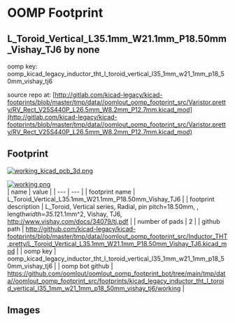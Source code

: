# OOMP Footprint  
## L_Toroid_Vertical_L35.1mm_W21.1mm_P18.50mm_Vishay_TJ6  by none  
  
oomp key: oomp_kicad_legacy_inductor_tht_l_toroid_vertical_l35_1mm_w21_1mm_p18_50mm_vishay_tj6  
  
source repo at: [http://gitlab.com/kicad-legacy/kicad-footprints/blob/master/tmp/data//oomlout_oomp_footprint_src/Varistor.pretty/RV_Rect_V25S440P_L26.5mm_W8.2mm_P12.7mm.kicad_mod](http://gitlab.com/kicad-legacy/kicad-footprints/blob/master/tmp/data//oomlout_oomp_footprint_src/Varistor.pretty/RV_Rect_V25S440P_L26.5mm_W8.2mm_P12.7mm.kicad_mod)  
## Footprint  
  
[![working_kicad_pcb_3d.png](working_kicad_pcb_3d_600.png)](working_kicad_pcb_3d.png)  
  
[![working.png](working_600.png)](working.png)  
| name | value | 
| --- | --- | 
| footprint name | L_Toroid_Vertical_L35.1mm_W21.1mm_P18.50mm_Vishay_TJ6 | 
| footprint description | L_Toroid, Vertical series, Radial, pin pitch=18.50mm, , length*width=35.1*21.1mm^2, Vishay, TJ6, http://www.vishay.com/docs/34079/tj.pdf | 
| number of pads | 2 | 
| github path | http://github.com/kicad-legacy/kicad-footprints/blob/master/tmp/data//oomlout_oomp_footprint_src/Inductor_THT.pretty/L_Toroid_Vertical_L35.1mm_W21.1mm_P18.50mm_Vishay_TJ6.kicad_mod | 
| oomp key | oomp_kicad_legacy_inductor_tht_l_toroid_vertical_l35_1mm_w21_1mm_p18_50mm_vishay_tj6 | 
| oomp bot github | https://github.com/oomlout/oomlout_oomp_footprint_bot/tree/main/tmp/data//oomlout_oomp_footprint_src/footprints/kicad_legacy_inductor_tht_l_toroid_vertical_l35_1mm_w21_1mm_p18_50mm_vishay_tj6/working | 
## Images  

